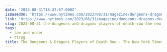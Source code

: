 ```yaml
---
date: '2023-08-31T18:37:57.000Z'
isBasedOn: 'https://www.nytimes.com/2023/08/31/magazine/dungeons-dragons-death-row.html'
link: 'https://www.nytimes.com/2023/08/31/magazine/dungeons-dragons-death-row.html'
slug: 2023-08-31-the-dungeons-and-dragons-players-of-death-row-the-new-york-times
tags:
  - law and order
  - ttrpg
title: The Dungeons & Dragons Players of Death Row - The New York Times
---
```


